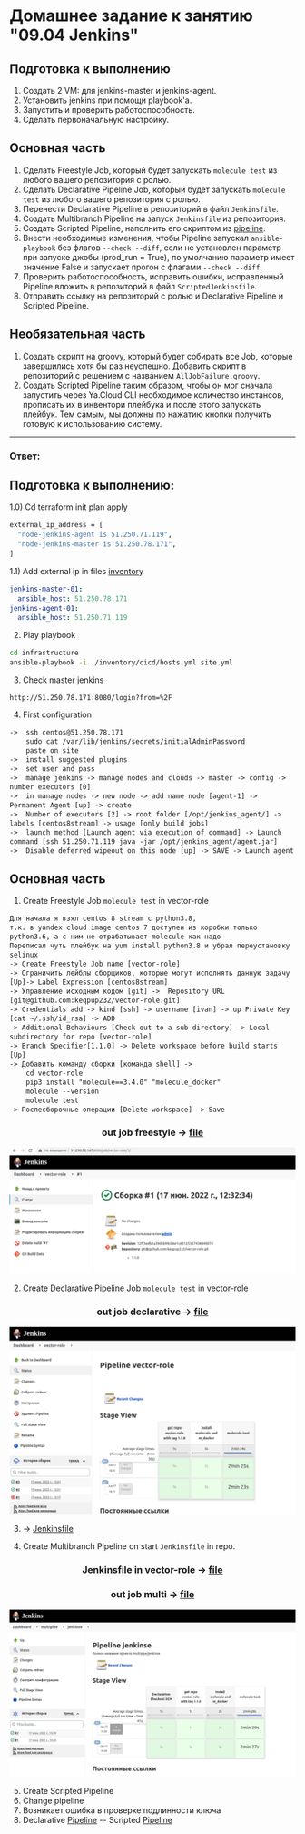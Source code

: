 # Домашнее задание к занятию "09.04 Jenkins"

## Подготовка к выполнению

1. Создать 2 VM: для jenkins-master и jenkins-agent.
2. Установить jenkins при помощи playbook'a.
3. Запустить и проверить работоспособность.
4. Сделать первоначальную настройку.

## Основная часть

1. Сделать Freestyle Job, который будет запускать `molecule test` из любого вашего репозитория с ролью.
2. Сделать Declarative Pipeline Job, который будет запускать `molecule test` из любого вашего репозитория с ролью.
3. Перенести Declarative Pipeline в репозиторий в файл `Jenkinsfile`.
4. Создать Multibranch Pipeline на запуск `Jenkinsfile` из репозитория.
5. Создать Scripted Pipeline, наполнить его скриптом из [pipeline](./pipeline).
6. Внести необходимые изменения, чтобы Pipeline запускал `ansible-playbook` без флагов `--check --diff`, если не установлен параметр при запуске джобы (prod_run = True), по умолчанию параметр имеет значение False и запускает прогон с флагами `--check --diff`.
7. Проверить работоспособность, исправить ошибки, исправленный Pipeline вложить в репозиторий в файл `ScriptedJenkinsfile`.
8. Отправить ссылку на репозиторий с ролью и Declarative Pipeline и Scripted Pipeline.

## Необязательная часть

1. Создать скрипт на groovy, который будет собирать все Job, которые завершились хотя бы раз неуспешно. Добавить скрипт в репозиторий с решением с названием `AllJobFailure.groovy`.
2. Создать Scripted Pipeline таким образом, чтобы он мог сначала запустить через Ya.Cloud CLI необходимое количество инстансов, прописать их в инвентори плейбука и после этого запускать плейбук. Тем самым, мы должны по нажатию кнопки получить готовую к использованию систему.

---
### Ответ:
## Подготовка к выполнению:
1.0) Cd terraform init plan apply
```bash
external_ip_address = [
  "node-jenkins-agent is 51.250.71.119",
  "node-jenkins-master is 51.250.78.171",
]
```
1.1) Add external ip in files [inventory](./infrastructure/inventory/cicd/hosts.yml)
```yaml
jenkins-master-01:
  ansible_host: 51.250.78.171
jenkins-agent-01:
  ansible_host: 51.250.71.119
```
2) Play playbook
```bash
cd infrastructure
ansible-playbook -i ./inventory/cicd/hosts.yml site.yml
```
3) Check master jenkins
```text
http://51.250.78.171:8080/login?from=%2F
```
4) First configuration
```text
->  ssh centos@51.250.78.171
    sudo cat /var/lib/jenkins/secrets/initialAdminPassword
    paste on site
->  install suggested plugins
->  set user and pass
->  manage jenkins -> manage nodes and clouds -> master -> config -> number executors [0]
->  in manage nodes -> new node -> add name node [agent-1] -> Permanent Agent [up] -> create
->  Number of executors [2] -> root folder [/opt/jenkins_agent/] -> labels [centos8stream] -> usage [only build jobs]
->  launch method [Launch agent via execution of command] -> Launch command [ssh 51.250.71.119 java -jar /opt/jenkins_agent/agent.jar] 
->  Disable deferred wipeout on this node [up] -> SAVE -> Launch agent
```

## Основная часть
1. Create Freestyle Job `molecule test` in vector-role
```text
Для начала я взял centos 8 stream с python3.8,
т.к. в yandex cloud image centos 7 доступен из коробки только python3.6, а с ним не отрабатывает molecule как надо
Переписал чуть плейбук на yum install python3.8 и убрал переустановку selinux
-> Create Freestyle Job name [vector-role]
-> Ограничить лейблы сборщиков, которые могут исполнять данную задачу [Up]-> Label Expression [centos8stream]
-> Управление исходным кодом [git] ->  Repository URL [git@github.com:keqpup232/vector-role.git]
-> Credentials add -> kind [ssh] -> username [ivan] -> up Private Key [cat ~/.ssh/id_rsa] -> ADD
-> Additional Behaviours [Check out to a sub-directory] -> Local subdirectory for repo [vector-role]
-> Branch Specifier[1.1.0] -> Delete workspace before build starts [Up]
-> Добавить команду сборки [команда shell] -> 
    cd vector-role
    pip3 install "molecule==3.4.0" "molecule_docker" 
    molecule --version
    molecule test
-> Послесборочные операции [Delete workspace] -> Save
```

<h3 align="center"> out job freestyle ->  <a href='./files/out_freestyle.txt'>file</a></h3>
<p align="center">
  <img src="./assets/freestyle.png">
</p>


2) Create Declarative Pipeline Job `molecule test` in vector-role
<h3 align="center"> out job declarative ->  <a href='./files/out_declarative.txt'>file</a></h3>
<p align="center">
  <img src="./assets/dec_pipiline.png">
</p>

3) ->  <a href='./files/Jenkinsfile'>Jenkinsfile</a>

4) Create Multibranch Pipeline on start `Jenkinsfile` in repo.
<h3 align="center"> Jenkinsfile in vector-role ->  <a href='https://github.com/keqpup232/vector-role/blob/jenkinse/Jenkinsfile'>file</a></h3>
<h3 align="center"> out job multi ->  <a href='./files/out_multi.txt'>file</a></h3>
<p align="center">
  <img src="./assets/multi.png">
</p>

5) Create Scripted Pipeline
6) Change pipeline
7) Возникает ошибка в проверке подлинности ключа
8) Declarative [Pipeline](./files/Jenkinsfile)  --  Scripted [Pipeline](./pipeline/Jenkinsfile)